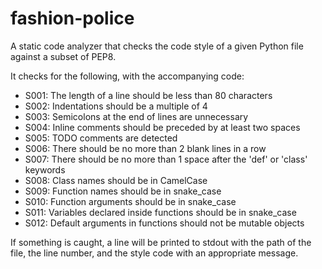 # fashion-police
A static code analyzer that checks the code style of a given Python file against a subset of PEP8.

It checks for the following, with the accompanying code:
- S001: The length of a line should be less than 80 characters
- S002: Indentations should be a multiple of 4 
- S003: Semicolons at the end of lines are unnecessary
- S004: Inline comments should be preceded by at least two spaces
- S005: TODO comments are detected
- S006: There should be no more than 2 blank lines in a row
- S007: There should be no more than 1 space after the 'def' or 'class' keywords
- S008: Class names should be in CamelCase
- S009: Function names should be in snake_case
- S010: Function arguments should be in snake_case
- S011: Variables declared inside functions should be in snake_case
- S012: Default arguments in functions should not be mutable objects


If something is caught, a line will be printed to stdout with the path of the file, the line number, and the style code with an appropriate message.
